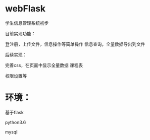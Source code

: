 # webFlask
学生信息管理系统初步

目前实现功能：

登注册，上传文件，信息操作等简单操作
信息查询，全量数据导出到文件

后续实现：

完善css，在页面中显示全量数据
课程表

权限设置等


# 环境：
基于flask

python3.6

mysql
